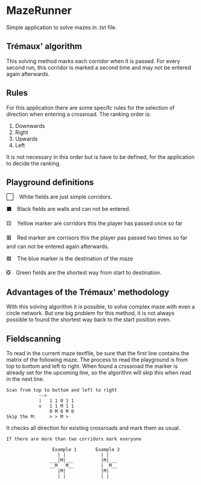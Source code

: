 # MazeRunner
Simple application to solve mazes in .txt file.

## Trémaux' algorithm
This solving method marks each corridor when it is passed. For every second run, this corridor is marked a second time and may not be entered again afterwards.

## Rules 
For this application there are some specifc rules for the selection of direction when entering a crossroad.
The ranking order is:

1. Downwards
2. Right
3. Upwards
4. Left

It is not necessary in this order but is have to be defined, for the application to decide the ranking.

## Playground definitions

⬜ &ensp; White fields are just simple corridors. 

⬛ &ensp; Black fields are walls and can not be entered.

🟨 &ensp; Yellow marker are corridors this the player has passed once so far

🟥 &ensp; Red marker are corrisors this the player pas passed two times so far and can not be entered again afterwards. 

🟦 &ensp; The blue marker is the destination of the maze

❎ &ensp; Green fields are the shortest way from start to destination.


## Advantages of the Trémaux' methodology 
With this solving algorithm it is possible, to solve complex maze with even a circle network. But one big problem for this method, it is not always possible to found the shortest way back to the start position even.

## Fieldscanning 
To read in the current maze textfile, be sure that the first line contains the matrix of the following maze.
The process to read the playground is from top to bottom and left to right. When found a crossroad the marker is already set for the upcoming line, so the algorithm will skip this when read in the next line.

````
Scan from top to bottom and left to right
            -->
            |	1 1 0 1 1
            v   1 1 M 1 1
                0 M 0 M 0
Skip the M:	    > > M >

````

It checks all direction for existing crossroads and mark them as usual.

````
If there are more than two corridors mark everyone
				
				 Example 1       Example 2
				   | |			   | |
				___|M|___	       |M|___
				__M   M__		   |  M__
				   |M|			   |M|
				   | |			   | |
````